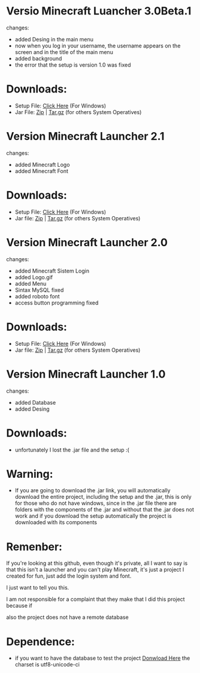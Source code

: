 # Versio Minecraft Luancher 3.0Beta.1
changes:
- added Desing in the main menu 
- now when you log in your username, the username appears on the screen and in the title of the main menu
- added background
- the error that the setup is version 1.0 was fixed

# Downloads:

- Setup File: [Click Here](https://bit.ly/3ILoF57 "Click Here") (For Windows)
- Jar File: [Zip](https://bit.ly/3s20yZ8 "Zip") | [Tar.gz](https://bit.ly/3AFNsER "Tar.gz") (for others System Operatives)

# Version Minecraft Launcher 2.1
changes:
- added Minecraft Logo
- added Minecraft Font

# Downloads:

- Setup File: [Click Here](https://bit.ly/34g7edV "Click Here") (For Windows)
- Jar file: [Zip](https://bit.ly/3rUnRUM "Zip") | [Tar.gz](https://bit.ly/3o466kQ "Tar.gz") (for others System Operatives)

# Version Minecraft Launcher 2.0
changes:
- added Minecraft Sistem Login
- added Logo.gif
- added Menu
- Sintax MySQL fixed
- added roboto font
- access button programming fixed

# Downloads:

- Setup File: [Click Here](https://bit.ly/3fZ4NPP "Click Here") (For Windows)
- Jar file: [Zip](https://bit.ly/3AE4EKZ "Zip") | [Tar.gz](https://bit.ly/3IJIDxm "Tar.gz") (for others System Operatives)

# Version Minecraft Launcher 1.0
changes:
- added Database
- added Desing

# Downloads:

- unfortunately I lost the .jar file and the setup :(

# Warning:

- If you are going to download the .jar link, you will automatically download the entire project, including the setup and the .jar, this is only for those who do not have windows, since in the .jar file there are folders with the components of the .jar and without that the .jar does not work and if you download the setup automatically the project is downloaded with its components

# Remenber:
If you're looking at this github, even though it's private,
all I want to say is that this isn't a launcher and you can't play Minecraft, 
it's just a project I created for fun, just add the login system and font.

I just want to tell you this.

I am not responsible for a complaint that they make that I did this project because if

also the project does not have a remote database

# Dependence:

- if you want to have the database to test the project [Donwload Here](https://bit.ly/35ilrYn "Download Here") the charset is utf8-unicode-ci
